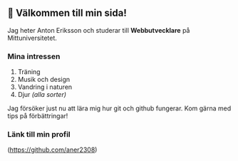 ## 👋 Välkommen till min sida!
Jag heter Anton Eriksson och studerar till
**Webbutvecklare** på Mittuniversitetet.

### Mina intressen
1. Träning
2. Musik och design
3. Vandring i naturen
4. Djur *(alla sorter)*

Jag försöker just nu att lära mig hur git och github fungerar. 
Kom gärna med tips på förbättringar! 

### Länk till min profil
(https://github.com/aner2308) 



